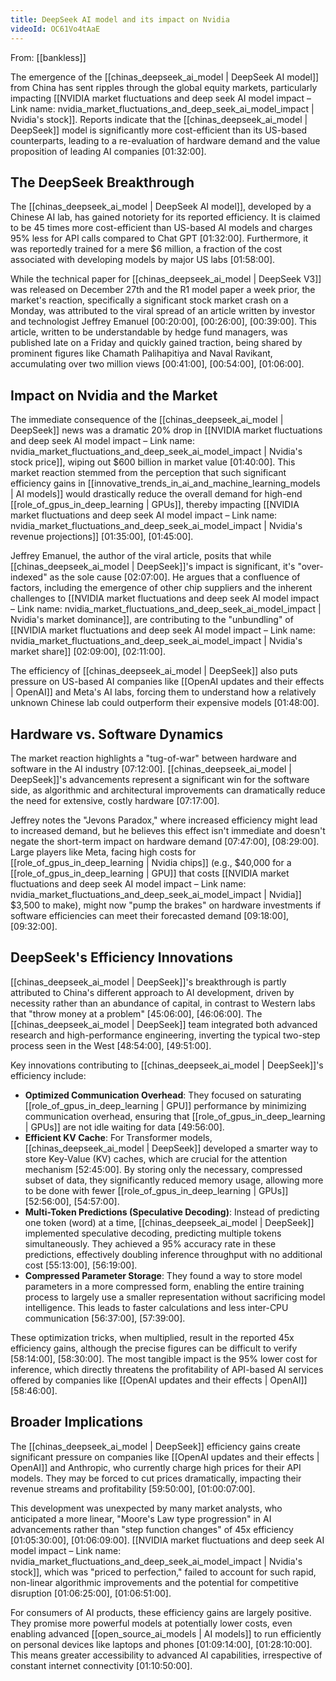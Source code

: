 ```yaml
---
title: DeepSeek AI model and its impact on Nvidia
videoId: OC61Vo4tAaE
---
```


From: [[bankless]] <br/> 

The emergence of the [[chinas_deepseek_ai_model | DeepSeek AI model]] from China has sent ripples through the global equity markets, particularly impacting [[NVIDIA market fluctuations and deep seek AI model impact – Link name: nvidia_market_fluctuations_and_deep_seek_ai_model_impact | Nvidia's stock]]. Reports indicate that the [[chinas_deepseek_ai_model | DeepSeek]] model is significantly more cost-efficient than its US-based counterparts, leading to a re-evaluation of hardware demand and the value proposition of leading AI companies <a class="yt-timestamp" data-t="01:32:00">[01:32:00]</a>.

## The DeepSeek Breakthrough

The [[chinas_deepseek_ai_model | DeepSeek AI model]], developed by a Chinese AI lab, has gained notoriety for its reported efficiency. It is claimed to be 45 times more cost-efficient than US-based AI models and charges 95% less for API calls compared to Chat GPT <a class="yt-timestamp" data-t="01:32:00">[01:32:00]</a>. Furthermore, it was reportedly trained for a mere $6 million, a fraction of the cost associated with developing models by major US labs <a class="yt-timestamp" data-t="01:58:00">[01:58:00]</a>.

While the technical paper for [[chinas_deepseek_ai_model | DeepSeek V3]] was released on December 27th and the R1 model paper a week prior, the market's reaction, specifically a significant stock market crash on a Monday, was attributed to the viral spread of an article written by investor and technologist Jeffrey Emanuel <a class="yt-timestamp" data-t="00:20:00">[00:20:00]</a>, <a class="yt-timestamp" data-t="00:26:00">[00:26:00]</a>, <a class="yt-timestamp" data-t="00:39:00">[00:39:00]</a>. This article, written to be understandable by hedge fund managers, was published late on a Friday and quickly gained traction, being shared by prominent figures like Chamath Palihapitiya and Naval Ravikant, accumulating over two million views <a class="yt-timestamp" data-t="00:41:00">[00:41:00]</a>, <a class="yt-timestamp" data-t="00:54:00">[00:54:00]</a>, <a class="yt-timestamp" data-t="01:06:00">[01:06:00]</a>.

## Impact on Nvidia and the Market

The immediate consequence of the [[chinas_deepseek_ai_model | DeepSeek]] news was a dramatic 20% drop in [[NVIDIA market fluctuations and deep seek AI model impact – Link name: nvidia_market_fluctuations_and_deep_seek_ai_model_impact | Nvidia's stock price]], wiping out $600 billion in market value <a class="yt-timestamp" data-t="01:40:00">[01:40:00]</a>. This market reaction stemmed from the perception that such significant efficiency gains in [[innovative_trends_in_ai_and_machine_learning_models | AI models]] would drastically reduce the overall demand for high-end [[role_of_gpus_in_deep_learning | GPUs]], thereby impacting [[NVIDIA market fluctuations and deep seek AI model impact – Link name: nvidia_market_fluctuations_and_deep_seek_ai_model_impact | Nvidia's revenue projections]] <a class="yt-timestamp" data-t="01:35:00">[01:35:00]</a>, <a class="yt-timestamp" data-t="01:45:00">[01:45:00]</a>.

Jeffrey Emanuel, the author of the viral article, posits that while [[chinas_deepseek_ai_model | DeepSeek]]'s impact is significant, it's "over-indexed" as the sole cause <a class="yt-timestamp" data-t="02:07:00">[02:07:00]</a>. He argues that a confluence of factors, including the emergence of other chip suppliers and the inherent challenges to [[NVIDIA market fluctuations and deep seek AI model impact – Link name: nvidia_market_fluctuations_and_deep_seek_ai_model_impact | Nvidia's market dominance]], are contributing to the "unbundling" of [[NVIDIA market fluctuations and deep seek AI model impact – Link name: nvidia_market_fluctuations_and_deep_seek_ai_model_impact | Nvidia's market share]] <a class="yt-timestamp" data-t="02:09:00">[02:09:00]</a>, <a class="yt-timestamp" data-t="02:11:00">[02:11:00]</a>.

The efficiency of [[chinas_deepseek_ai_model | DeepSeek]] also puts pressure on US-based AI companies like [[OpenAI updates and their effects | OpenAI]] and Meta's AI labs, forcing them to understand how a relatively unknown Chinese lab could outperform their expensive models <a class="yt-timestamp" data-t="01:48:00">[01:48:00]</a>.

## Hardware vs. Software Dynamics

The market reaction highlights a "tug-of-war" between hardware and software in the AI industry <a class="yt-timestamp" data-t="07:12:00">[07:12:00]</a>. [[chinas_deepseek_ai_model | DeepSeek]]'s advancements represent a significant win for the software side, as algorithmic and architectural improvements can dramatically reduce the need for extensive, costly hardware <a class="yt-timestamp" data-t="07:17:00">[07:17:00]</a>.

Jeffrey notes the "Jevons Paradox," where increased efficiency might lead to increased demand, but he believes this effect isn't immediate and doesn't negate the short-term impact on hardware demand <a class="yt-timestamp" data-t="07:47:00">[07:47:00]</a>, <a class="yt-timestamp" data-t="08:29:00">[08:29:00]</a>. Large players like Meta, facing high costs for [[role_of_gpus_in_deep_learning | Nvidia chips]] (e.g., $40,000 for a [[role_of_gpus_in_deep_learning | GPU]] that costs [[NVIDIA market fluctuations and deep seek AI model impact – Link name: nvidia_market_fluctuations_and_deep_seek_ai_model_impact | Nvidia]] $3,500 to make), might now "pump the brakes" on hardware investments if software efficiencies can meet their forecasted demand <a class="yt-timestamp" data-t="09:18:00">[09:18:00]</a>, <a class="yt-timestamp" data-t="09:32:00">[09:32:00]</a>.

## DeepSeek's Efficiency Innovations

[[chinas_deepseek_ai_model | DeepSeek]]'s breakthrough is partly attributed to China's different approach to AI development, driven by necessity rather than an abundance of capital, in contrast to Western labs that "throw money at a problem" <a class="yt-timestamp" data-t="45:06:00">[45:06:00]</a>, <a class="yt-timestamp" data-t="46:06:00">[46:06:00]</a>. The [[chinas_deepseek_ai_model | DeepSeek]] team integrated both advanced research and high-performance engineering, inverting the typical two-step process seen in the West <a class="yt-timestamp" data-t="48:54:00">[48:54:00]</a>, <a class="yt-timestamp" data-t="49:51:00">[49:51:00]</a>.

Key innovations contributing to [[chinas_deepseek_ai_model | DeepSeek]]'s efficiency include:

*   **Optimized Communication Overhead**: They focused on saturating [[role_of_gpus_in_deep_learning | GPU]] performance by minimizing communication overhead, ensuring that [[role_of_gpus_in_deep_learning | GPUs]] are not idle waiting for data <a class="yt-timestamp" data-t="49:56:00">[49:56:00]</a>.
*   **Efficient KV Cache**: For Transformer models, [[chinas_deepseek_ai_model | DeepSeek]] developed a smarter way to store Key-Value (KV) caches, which are crucial for the attention mechanism <a class="yt-timestamp" data-t="52:45:00">[52:45:00]</a>. By storing only the necessary, compressed subset of data, they significantly reduced memory usage, allowing more to be done with fewer [[role_of_gpus_in_deep_learning | GPUs]] <a class="yt-timestamp" data-t="52:56:00">[52:56:00]</a>, <a class="yt-timestamp" data-t="54:57:00">[54:57:00]</a>.
*   **Multi-Token Predictions (Speculative Decoding)**: Instead of predicting one token (word) at a time, [[chinas_deepseek_ai_model | DeepSeek]] implemented speculative decoding, predicting multiple tokens simultaneously. They achieved a 95% accuracy rate in these predictions, effectively doubling inference throughput with no additional cost <a class="yt-timestamp" data-t="55:13:00">[55:13:00]</a>, <a class="yt-timestamp" data-t="56:19:00">[56:19:00]</a>.
*   **Compressed Parameter Storage**: They found a way to store model parameters in a more compressed form, enabling the entire training process to largely use a smaller representation without sacrificing model intelligence. This leads to faster calculations and less inter-CPU communication <a class="yt-timestamp" data-t="56:37:00">[56:37:00]</a>, <a class="yt-timestamp" data-t="57:39:00">[57:39:00]</a>.

These optimization tricks, when multiplied, result in the reported 45x efficiency gains, although the precise figures can be difficult to verify <a class="yt-timestamp" data-t="58:14:00">[58:14:00]</a>, <a class="yt-timestamp" data-t="58:30:00">[58:30:00]</a>. The most tangible impact is the 95% lower cost for inference, which directly threatens the profitability of API-based AI services offered by companies like [[OpenAI updates and their effects | OpenAI]] <a class="yt-timestamp" data-t="58:46:00">[58:46:00]</a>.

## Broader Implications

The [[chinas_deepseek_ai_model | DeepSeek]] efficiency gains create significant pressure on companies like [[OpenAI updates and their effects | OpenAI]] and Anthropic, who currently charge high prices for their API models. They may be forced to cut prices dramatically, impacting their revenue streams and profitability <a class="yt-timestamp" data-t="59:50:00">[59:50:00]</a>, <a class="yt-timestamp" data-t="01:00:07:00">[01:00:07:00]</a>.

This development was unexpected by many market analysts, who anticipated a more linear, "Moore's Law type progression" in AI advancements rather than "step function changes" of 45x efficiency <a class="yt-timestamp" data-t="01:05:30:00">[01:05:30:00]</a>, <a class="yt-timestamp" data-t="01:06:09:00">[01:06:09:00]</a>. [[NVIDIA market fluctuations and deep seek AI model impact – Link name: nvidia_market_fluctuations_and_deep_seek_ai_model_impact | Nvidia's stock]], which was "priced to perfection," failed to account for such rapid, non-linear algorithmic improvements and the potential for competitive disruption <a class="yt-timestamp" data-t="01:06:25:00">[01:06:25:00]</a>, <a class="yt-timestamp" data-t="01:06:51:00">[01:06:51:00]</a>.

For consumers of AI products, these efficiency gains are largely positive. They promise more powerful models at potentially lower costs, even enabling advanced [[open_source_ai_models | AI models]] to run efficiently on personal devices like laptops and phones <a class="yt-timestamp" data-t="01:09:14:00">[01:09:14:00]</a>, <a class="yt-timestamp" data-t="01:28:10:00">[01:28:10:00]</a>. This means greater accessibility to advanced AI capabilities, irrespective of constant internet connectivity <a class="yt-timestamp" data-t="01:10:50:00">[01:10:50:00]</a>.